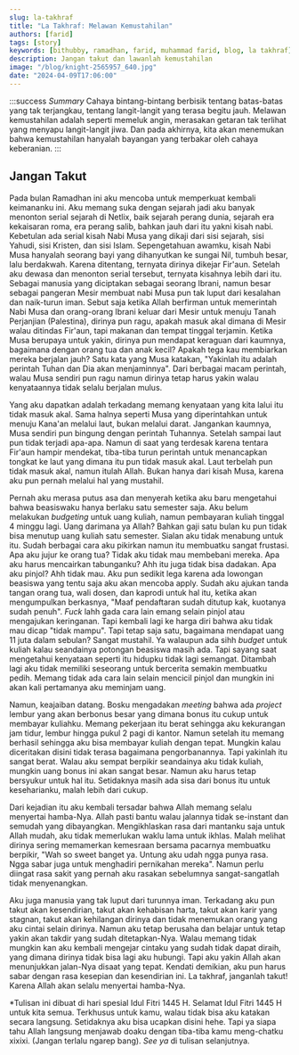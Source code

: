 ```yaml
---
slug: la-takhraf
title: "La Takhraf: Melawan Kemustahilan"
authors: [farid]
tags: [story]
keywords: [bithubby, ramadhan, farid, muhammad farid, blog, la takhraf]
description: Jangan takut dan lawanlah kemustahilan
image: "/blog/knight-2565957_640.jpg"
date: "2024-04-09T17:06:00"
---
```


:::success _Summary_
Cahaya bintang-bintang berbisik tentang batas-batas yang tak terjangkau, tentang langit-langit yang terasa begitu jauh. Melawan kemustahilan adalah seperti memeluk angin, merasakan getaran tak terlihat yang menyapu langit-langit jiwa. Dan pada akhirnya, kita akan menemukan bahwa kemustahilan hanyalah bayangan yang terbakar oleh cahaya keberanian.
:::

<!-- truncate -->

## Jangan Takut

Pada bulan Ramadhan ini aku mencoba untuk memperkuat kembali keimananku ini. Aku memang suka dengan sejarah jadi aku banyak menonton serial sejarah di Netlix, baik sejarah perang dunia, sejarah era kekaisaran roma, era perang salib, bahkan jauh dari itu yakni kisah nabi. Kebetulan ada serial kisah Nabi Musa yang dikaji dari sisi sejarah, sisi Yahudi, sisi Kristen, dan sisi Islam. Sepengetahuan awamku, kisah Nabi Musa hanyalah seorang bayi yang dihanyutkan ke sungai Nil, tumbuh besar, lalu berdakwah. Karena ditentang, ternyata dirinya dikejar Fir'aun. Setelah aku dewasa dan menonton serial tersebut, ternyata kisahnya lebih dari itu. Sebagai manusia yang diciptakan sebagai seorang Ibrani, namun besar sebagai pangeran Mesir membuat nabi Musa pun tak luput dari kesalahan dan naik-turun iman. Sebut saja ketika Allah berfirman untuk memerintah Nabi Musa dan orang-orang Ibrani keluar dari Mesir untuk menuju Tanah Perjanjian (Palestina), dirinya pun ragu, apakah masuk akal dimana di Mesir walau ditindas Fir'aun, tapi makanan dan tempat tinggal terjamin. Ketika Musa berupaya untuk yakin, dirinya pun mendapat keraguan dari kaumnya, bagaimana dengan orang tua dan anak kecil? Apakah tega kau membiarkan mereka berjalan jauh? Satu kata yang Musa katakan, "Yakinlah itu adalah perintah Tuhan dan Dia akan menjaminnya". Dari berbagai macam perintah, walau Musa sendiri pun ragu namun dirinya tetap harus yakin walau kenyataannya tidak selalu berjalan mulus.

Yang aku dapatkan adalah terkadang memang kenyataan yang kita lalui itu tidak masuk akal. Sama halnya seperti Musa yang diperintahkan untuk menuju Kana'an melalui laut, bukan melalui darat. Jangankan kaumnya, Musa sendiri pun bingung dengan perintah Tuhannya. Setelah sampai laut pun tidak terjadi apa-apa. Namun di saat yang terdesak karena tentara Fir'aun hampir mendekat, tiba-tiba turun perintah untuk menancapkan tongkat ke laut yang dimana itu pun tidak masuk akal. Laut terbelah pun tidak masuk akal, namun itulah Allah. Bukan hanya dari kisah Musa, karena aku pun pernah melalui hal yang mustahil.

Pernah aku merasa putus asa dan menyerah ketika aku baru mengetahui bahwa beasiswaku hanya berlaku satu semester saja. Aku belum melakukan _budgeting_ untuk uang kuliah, namun pembayaran kuliah tinggal 4 minggu lagi. Uang darimana ya Allah? Bahkan gaji satu bulan ku pun tidak bisa menutup uang kuliah satu semester. Sialan aku tidak menabung untuk itu. Sudah berbagai cara aku pikirkan namun itu membuatku sangat frustasi. Apa aku jujur ke orang tua? Tidak aku tidak mau membebani mereka. Apa aku harus mencairkan tabunganku? Ahh itu juga tidak bisa dadakan. Apa aku pinjol? Ahh tidak mau. Aku pun sedikit lega karena ada lowongan beasiswa yang tentu saja aku akan mencoba apply. Sudah aku ajukan tanda tangan orang tua, wali dosen, dan kaprodi untuk hal itu, ketika akan mengumpulkan berkasnya, "Maaf pendaftaran sudah ditutup kak, kuotanya sudah penuh". _Fuck_ lahh gada cara lain emang selain pinjol atau mengajukan keringanan. Tapi kembali lagi ke harga diri bahwa aku tidak mau dicap "tidak mampu". Tapi tetap saja satu, bagaimana mendapat uang 11 juta dalam sebulan? Sangat mustahil. Ya walaupun ada sihh _budget_ untuk kuliah kalau seandainya potongan beasiswa masih ada. Tapi sayang saat mengetahui kenyataan seperti itu hidupku tidak lagi semangat. Ditambah lagi aku tidak memiliki seseorang untuk bercerita semakin membuatku pedih. Memang tidak ada cara lain selain mencicil pinjol dan mungkin ini akan kali pertamanya aku meminjam uang.

Namun, keajaiban datang. Bosku mengadakan _meeting_ bahwa ada _project_ lembur yang akan berbonus besar yang dimana bonus itu cukup untuk membayar kuliahku. Memang pekerjaan itu berat sehingga aku kekurangan jam tidur, lembur hingga pukul 2 pagi di kantor. Namun setelah itu memang berhasil sehingga aku bisa membayar kuliah dengan tepat. Mungkin kalau diceritakan disini tidak terasa bagaimana pengorbanannya. Tapi yakinlah itu sangat berat. Walau aku sempat berpikir seandainya aku tidak kuliah, mungkin uang bonus ini akan sangat besar. Namun aku harus tetap bersyukur untuk hal itu. Setidaknya masih ada sisa dari bonus itu untuk keseharianku, malah lebih dari cukup.

Dari kejadian itu aku kembali tersadar bahwa Allah memang selalu menyertai hamba-Nya. Allah pasti bantu walau jalannya tidak se-instant dan semudah yang dibayangkan. Mengikhlaskan rasa dari mantanku saja untuk Allah mudah, aku tidak memerlukan waklu lama untuk ikhlas. Malah melihat dirinya sering memamerkan kemesraan bersama pacarnya membuatku berpikir, "Wah so sweet banget ya. Untung aku udah ngga punya rasa. Ngga sabar juga untuk menghadiri pernikahan mereka". Namun perlu diingat rasa sakit yang pernah aku rasakan sebelumnya sangat-sangatlah tidak menyenangkan.

Aku juga manusia yang tak luput dari turunnya iman. Terkadang aku pun takut akan kesendirian, takut akan kehabisan harta, takut akan karir yang stagnan, takut akan kehilangan dirinya dan tidak menemukan orang yang aku cintai selain dirinya. Namun aku tetap berusaha dan belajar untuk tetap yakin akan takdir yang sudah ditetapkan-Nya. Walau memang tidak mungkin kan aku kembali mengejar cintaku yang sudah tidak dapat diraih, yang dimana dirinya tidak bisa lagi aku hubungi. Tapi aku yakin Allah akan menunjukkan jalan-Nya disaat yang tepat. Kendati demikian, aku pun harus sabar dengan rasa kesepian dan kesendirian ini. La takhraf, janganlah takut! Karena Allah akan selalu menyertai hamba-Nya.

\*Tulisan ini dibuat di hari spesial Idul Fitri 1445 H. Selamat Idul Fitri 1445 H untuk kita semua. Terkhusus untuk kamu, walau tidak bisa aku katakan secara langsung. Setidaknya aku bisa ucapkan disini hehe. Tapi ya siapa tahu Allah langsung menjawab doaku dengan tiba-tiba kamu meng-chatku xixixi. (Jangan terlalu ngarep bang). _See ya_ di tulisan selanjutnya.

